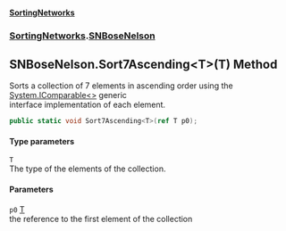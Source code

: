 #### [SortingNetworks](./index.md 'index')
### [SortingNetworks](./SortingNetworks.md 'SortingNetworks').[SNBoseNelson](./SortingNetworks-SNBoseNelson.md 'SortingNetworks.SNBoseNelson')
## SNBoseNelson.Sort7Ascending&lt;T&gt;(T) Method
Sorts a collection of 7 elements in ascending order using the [System.IComparable&lt;&gt;](https://docs.microsoft.com/en-us/dotnet/api/System.IComparable-1 'System.IComparable`1') generic  
interface implementation of each element.  
```csharp
public static void Sort7Ascending<T>(ref T p0);
```
#### Type parameters
<a name='SortingNetworks-SNBoseNelson-Sort7Ascending-T-(T)-T'></a>
`T`  
The type of the elements of the collection.  
  
#### Parameters
<a name='SortingNetworks-SNBoseNelson-Sort7Ascending-T-(T)-p0'></a>
`p0` [T](#SortingNetworks-SNBoseNelson-Sort7Ascending-T-(T)-T 'SortingNetworks.SNBoseNelson.Sort7Ascending&lt;T&gt;(T).T')  
the reference to the first element of the collection  
  
